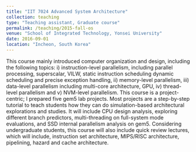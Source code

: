 ```yaml
---
title: "IIT 7024 Advanced System Architecture"
collection: teaching
type: "Teaching assistant, Graduate course"
permalink: /teaching/2015-fall-os
venue: "School of Integrated Technology, Yonsei University"
date: 2016-09-01
location: "Incheon, South Korea"
---
```


This course mainly introduced computer organization and design, including the following topics: i) instruction-level parallelism, including parallel processing, superscalar, VILW, static instruction scheduling dynamic scheduling and precise exception handling, ii) memory-level parallelism, iii) data-level parallelism including multi-core architecture, GPU, iv) thread-level parallelism and v) NVM-level parallelism. This course is a project-centric; I prepared five gem5 lab projects. Most projects are a step-by-step tutorial to teach students how they can do simulation-based architectural explorations and studies. It will include CPU design analysis, exploring different branch predictors, multi-threading on full-system mode evaluations, and SSD internal parallelism analysis on gem5. Considering undergraduate students, this course will also include quick review lectures, which will include, instruction set architecture, MIPS/RISC architecture, pipelining, hazard and cache architecture.